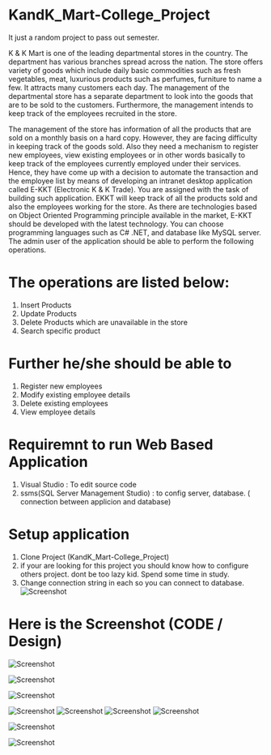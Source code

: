 # KandK_Mart-College_Project
  It just a random project to pass out semester.
  
K & K Mart is one of the leading departmental stores in the country. The department has various branches spread across the nation. The store offers variety of goods which include daily basic commodities such as fresh vegetables, meat, luxurious products such as perfumes, furniture to name a few. It attracts many customers each day. The management of the departmental store has a separate department to look into the goods that are to be sold to the customers. Furthermore, the management
intends to keep track of the employees recruited in the store.

The management of the store has information of all the products that are sold on a monthly basis on a hard copy. However, they are facing difficulty in keeping track of the goods sold. Also they need a mechanism to register new employees, view existing employees or in other words basically to keep track of the employees currently employed under their services. Hence, they have come up with a decision to automate the transaction and the employee list by means of developing an intranet desktop application called E-KKT (Electronic K & K Trade). You are assigned with the task of building such application. EKKT will keep track of all the products sold and also the employees working for the store. As there are technologies based on Object Oriented Programming principle available in the market, E-KKT should be
developed with the latest technology. You can choose programming languages such as C# .NET, and database like MySQL server.
The admin user of the application should be able to perform the following operations.

# The operations are listed below:
  1. Insert Products
  2. Update Products
  3. Delete Products which are unavailable in the store
  4. Search specific product
# Further he/she should be able to
 1. Register new employees
 2. Modify existing employee details
 3. Delete existing employees
 4. View employee details
  
  # Requiremnt to run Web Based Application
1. Visual Studio : To edit source code  
2. ssms(SQL Server Management Studio) : to config server, database. ( connection between applicion and database)

# Setup application
1. Clone Project (KandK_Mart-College_Project)
2. if your are looking for this project you should know how to configure others project.  dont be too lazy kid. Spend some time in study.
3. Change connection string in each so you can connect to database.  
              ![Screenshot](screenshot/Capture.PNG)

# Here is the Screenshot (CODE / Design)

![Screenshot](screenshot/loginCode.PNG)

![Screenshot](screenshot/settingCode.PNG)

![Screenshot](screenshot/6.PNG)

![Screenshot](screenshot/1.PNG)
![Screenshot](screenshot/2.PNG)
![Screenshot](screenshot/4.PNG)
![Screenshot](screenshot/3.PNG)

![Screenshot](screenshot/5.PNG)

![Screenshot](screenshot/7.PNG)


